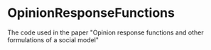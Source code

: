 # OpinionResponseFunctions
The code used in the paper "Opinion response functions and other formulations of a social model"
